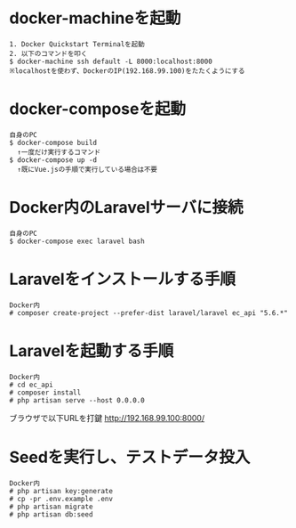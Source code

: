 # docker-machineを起動
```
1. Docker Quickstart Terminalを起動
2. 以下のコマンドを叩く
$ docker-machine ssh default -L 8000:localhost:8000
※localhostを使わず、DockerのIP(192.168.99.100)をたたくようにする
```

# docker-composeを起動
```
自身のPC
$ docker-compose build
  ↑一度だけ実行するコマンド
$ docker-compose up -d
  ↑既にVue.jsの手順で実行している場合は不要
```

# Docker内のLaravelサーバに接続
```
自身のPC
$ docker-compose exec laravel bash
```

# Laravelをインストールする手順
```
Docker内
# composer create-project --prefer-dist laravel/laravel ec_api "5.6.*"
```

# Laravelを起動する手順
```
Docker内
# cd ec_api
# composer install
# php artisan serve --host 0.0.0.0
```

ブラウザで以下URLを打鍵
http://192.168.99.100:8000/

# Seedを実行し、テストデータ投入
```
Docker内
# php artisan key:generate
# cp -pr .env.example .env
# php artisan migrate
# php artisan db:seed
```
